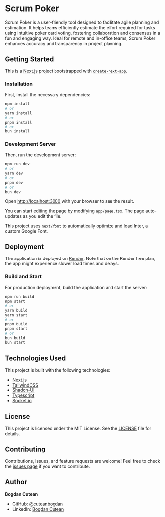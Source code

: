 # Scrum Poker

Scrum Poker is a user-friendly tool designed to facilitate agile planning and estimation. It helps teams efficiently estimate the effort required for tasks using intuitive poker card voting, fostering collaboration and consensus in a fun and engaging way. Ideal for remote and in-office teams, Scrum Poker enhances accuracy and transparency in project planning.

## Getting Started

This is a [Next.js](https://nextjs.org/) project bootstrapped with [`create-next-app`](https://github.com/vercel/next.js/tree/canary/packages/create-next-app).

### Installation

First, install the necessary dependencies:

```bash
npm install
# or
yarn install
# or
pnpm install
# or
bun install
```

### Development Server

Then, run the development server:

```bash
npm run dev
# or
yarn dev
# or
pnpm dev
# or
bun dev
```

Open [http://localhost:3000](http://localhost:3000) with your browser to see the result.

You can start editing the page by modifying `app/page.tsx`. The page auto-updates as you edit the file.

This project uses [`next/font`](https://nextjs.org/docs/basic-features/font-optimization) to automatically optimize and load Inter, a custom Google Font.

## Deployment

The application is deployed on [Render](https://render.com/). Note that on the Render free plan, the app might experience slower load times and delays.

### Build and Start

For production deployment, build the application and start the server:

```bash
npm run build
npm start
# or
yarn build
yarn start
# or
pnpm build
pnpm start
# or
bun build
bun start
```

## Technologies Used

This project is built with the following technologies:

- [Next.js](https://nextjs.org/)
- [TailwindCSS](https://tailwindcss.com/)
- [Shadcn-UI](https://ui.shadcn.com/)
- [Typescript](https://www.typescriptlang.org/)
- [Socket.io](https://socket.io/)

## License

This project is licensed under the MIT License. See the [LICENSE](LICENSE) file for details.

## Contributing

Contributions, issues, and feature requests are welcome! Feel free to check the [issues page](https://github.com/cuteanbogdan/scrum-poker/issues) if you want to contribute.

## Author

**Bogdan Cutean**

- GitHub: [@cuteanbogdan](https://github.com/cuteanbogdan)
- LinkedIn: [Bogdan Cutean](https://www.linkedin.com/in/cuteanbogdan/)
